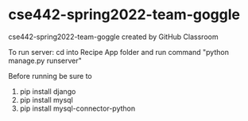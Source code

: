 # cse442-spring2022-team-goggle
cse442-spring2022-team-goggle created by GitHub Classroom

To run server: cd into Recipe App folder and run command "python manage.py runserver"

Before running be sure to
1. pip install django
2. pip install mysql
2. pip install mysql-connector-python
